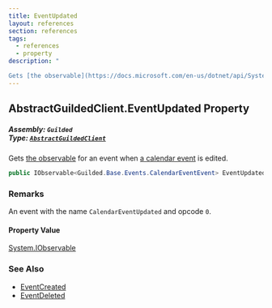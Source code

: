 ```yaml
---
title: EventUpdated
layout: references
section: references
tags:
  - references
  - property
description: "

Gets [the observable](https://docs.microsoft.com/en-us/dotnet/api/System.IObservable-1 'System.IObservable`1') for an event when [a calendar event](CalendarEvent 'Guilded.Base.Content.CalendarEvent') is edited."
---
```


## AbstractGuildedClient.EventUpdated Property
##### **Assembly:** `Guilded`<br/>**Type:** [`AbstractGuildedClient`](AbstractGuildedClient 'Guilded.AbstractGuildedClient')

Gets [the observable](https://docs.microsoft.com/en-us/dotnet/api/System.IObservable-1 'System.IObservable`1') for an event when [a calendar event](CalendarEvent 'Guilded.Base.Content.CalendarEvent') is edited.

```csharp
public IObservable<Guilded.Base.Events.CalendarEventEvent> EventUpdated { get; }
```

### Remarks
  
An event with the name `CalendarEventUpdated` and opcode `0`.

#### Property Value
[System.IObservable](https://docs.microsoft.com/en-us/dotnet/api/System.IObservable 'System.IObservable')

### See Also
- [EventCreated](AbstractGuildedClient.EventCreated 'Guilded.AbstractGuildedClient.EventCreated')
- [EventDeleted](AbstractGuildedClient.EventDeleted 'Guilded.AbstractGuildedClient.EventDeleted')